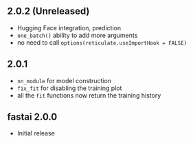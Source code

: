 
## 2.0.2 (Unreleased)

- Hugging Face integration, prediction
- ```one_batch()``` ability to add more arguments
- no need to call ```options(reticulate.useImportHook = FALSE)```



## 2.0.1

- ```nn_module``` for model construction
- ```fix_fit``` for disabling the training plot
- all the ```fit``` functions now return the training history


## fastai 2.0.0

- Initial release



